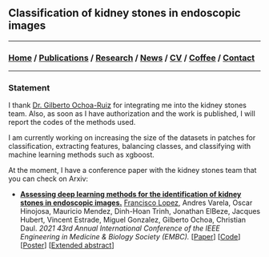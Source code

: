 ## Classification of kidney stones in endoscopic images
---

###  [Home](/index) / [Publications](/publications) / [Research](/research) / [News](/news) / [CV](/brief_cv) / [Coffee](/coffee) / [Contact](/contact)
---


### Statement

I thank [Dr. Gilberto Ochoa-Ruiz](https://gda.itesm.mx/faculty/en/professors/gilberto-ochoa-ruiz) for integrating me into the kidney stones team. Also, as soon as I have authorization and the work is published, I will report the codes of the methods used.

 I am currently working on increasing the size of the datasets in patches for classification, extracting features, balancing classes, and classifying with machine learning methods such as xgboost. 


At the moment, I have a conference paper with the kidney stones team that you can check on Arxiv:

* [**Assessing  deep  learning methods  for  the  identification of kidney  stones in endoscopic images.**](https://arxiv.org/abs/2103.01146)
[Francisco Lopez](https://scholar.google.es/citations?user=IlG06bYAAAAJ&hl=es), Andres Varela, Oscar Hinojosa, Mauricio Mendez, Dinh-Hoan Trinh, Jonathan ElBeze, Jacques Hubert, Vincent Estrade, Miguel Gonzalez, Gilberto Ochoa, Christian Daul.
*2021 43rd Annual International Conference of the IEEE Engineering in Medicine & Biology Society (EMBC).*
[[Paper](https://arxiv.org/abs/2103.01146)]
[[Code](mailto:gilberto.ochoa@tec.com?subject=%20Code%20Arxiv,%20Assessing%20deep%20learning%20methods%20for%20the%20identification%20of%20kidney%20stones%20in%20endoscopic%20images)]
[[Poster](https://research.latinxinai.org/papers/cvpr/2021/png/6_poster_06.png)]
[[Extended abstract](https://research.latinxinai.org/papers/cvpr/2021/pdf/6_CameraReady_06.pdf)]

